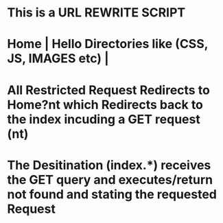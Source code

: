 # This is a URL REWRITE SCRIPT
# Home | Hello Directories like (CSS, JS, IMAGES etc) |
# All Restricted Request Redirects to Home?nt which Redirects back to the index incuding a GET request (nt)
# The Desitination (index.*) receives the GET query and executes/return not found and stating the requested Request
